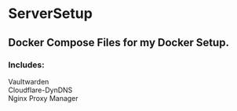 # ServerSetup
## Docker Compose Files for my Docker Setup. 

### Includes:

Vaultwarden <br>
Cloudflare-DynDNS <br>
Nginx Proxy Manager

